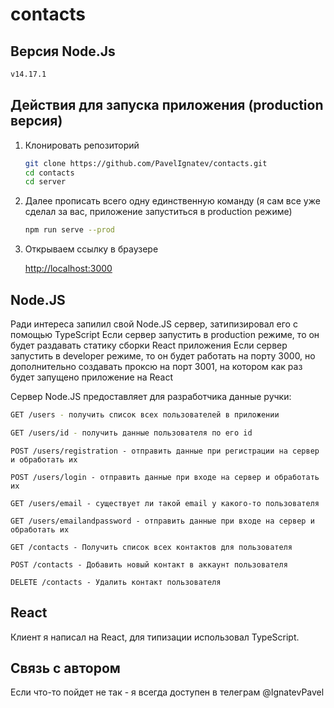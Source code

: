 # contacts

## Версия Node.Js

```sh
v14.17.1
```


## Действия для запуска приложения (production версия)

1. Клонировать репозиторий

   ```sh
   git clone https://github.com/PavelIgnatev/contacts.git
   cd contacts
   cd server
   ```
   
2. Далее прописать всего одну единственную команду (я сам все уже сделал за вас, приложение запуститься в production режиме)

   ```sh
   npm run serve --prod
   ```
3. Открываем ссылку в браузере

   [http://localhost:3000](http://localhost:3000/)
   
## Node.JS

Ради интереса запилил свой Node.JS сервер, затипизировал его с помощью TypeScript
Если сервер запустить в production режиме, то он будет раздавать статику сборки React приложения
Если сервер запустить в developer режиме, то он будет работать на порту 3000, но дополнительно создавать проксю на порт 3001, 
на котором как раз будет запущено приложение на React

Сервер Node.JS предоставляет для разработчика данные ручки:

   ```sh
   GET /users - получить список всех пользователей в приложении
   ```
   ```sh
   GET /users/id - получить данные пользователя по его id
   ```
   ```
   POST /users/registration - отправить данные при регистрации на сервер и обработать их
   ```
   ```
   POST /users/login - отправить данные при входе на сервер и обработать их
   ```
   ```
   GET /users/email - существует ли такой email у какого-то пользователя
   ```
   ```
   GET /users/emailandpassword - отправить данные при входе на сервер и обработать их
   ```
   ```
   GET /contacts - Получить список всех контактов для пользователя
   ```
   ```
   POST /contacts - Добавить новый контакт в аккаунт пользователя
   ```
   ```
   DELETE /contacts - Удалить контакт пользователя
   ```
   
## React

Клиент я написал на React, для типизации использовал TypeScript.

## Связь с автором

Если что-то пойдет не так - я всегда доступен в телеграм @IgnatevPavel
